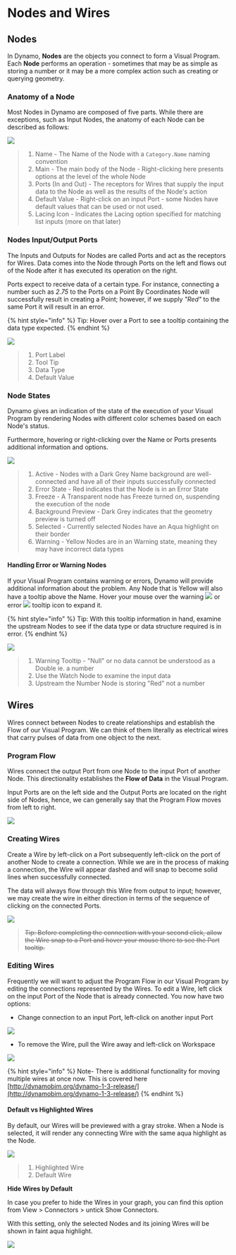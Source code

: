 # Nodes and Wires

## Nodes

In Dynamo, **Nodes** are the objects you connect to form a Visual Program. Each **Node** performs an operation - sometimes that may be as simple as storing a number or it may be a more complex action such as creating or querying geometry.

### Anatomy of a Node

Most Nodes in Dynamo are composed of five parts. While there are exceptions, such as Input Nodes, the anatomy of each Node can be described as follows:

![](<.gitbook/assets/nodes and wires - nodes anatomy.jpg>)

> 1. Name - The Name of the Node with a `Category.Name` naming convention
> 2. Main - The main body of the Node - Right-clicking here presents options at the level of the whole Node
> 3. Ports (In and Out) - The receptors for Wires that supply the input data to the Node as well as the results of the Node's action
> 4. Default Value - Right-click on an input Port - some Nodes have default values that can be used or not used.
> 5. Lacing Icon - Indicates the Lacing option specified for matching list inputs (more on that later)

### Nodes Input/Output Ports

The Inputs and Outputs for Nodes are called Ports and act as the receptors for Wires. Data comes into the Node through Ports on the left and flows out of the Node after it has executed its operation on the right.

Ports expect to receive data of a certain type. For instance, connecting a number such as _2.75_ to the Ports on a Point By Coordinates Node will successfully result in creating a Point; however, if we supply _"Red"_ to the same Port it will result in an error.

{% hint style="info" %}
Tip: Hover over a Port to see a tooltip containing the data type expected.
{% endhint %}

![](<.gitbook/assets/nodes and wires - nodes input and tooltip (1).jpg>)

> 1. Port Label
> 2. Tool Tip
> 3. Data Type
> 4. Default Value

### Node States

Dynamo gives an indication of the state of the execution of your Visual Program by rendering Nodes with different color schemes based on each Node's status.

Furthermore, hovering or right-clicking over the Name or Ports presents additional information and options.

![](<.gitbook/assets/nodes and wires - node states.jpg>)

> 1. Active - Nodes with a Dark Grey Name background are well-connected and have all of their inputs successfully connected
> 2. Error State - Red indicates that the Node is in an Error State
> 3. Freeze - A Transparent node has Freeze turned on, suspending the execution of the node
> 4. Background Preview - Dark Grey indicates that the geometry preview is turned off
> 5. Selected - Currently selected Nodes have an Aqua highlight on their border
> 6. Warning - Yellow Nodes are in an Warning state, meaning they may have incorrect data types

#### Handling Error or Warning Nodes

If your Visual Program contains warning or errors, Dynamo will provide additional information about the problem. Any Node that is Yellow will also have a tooltip above the Name. Hover your mouse over the warning ![](<.gitbook/assets/nodes and wires - node warning icon.png>) or error ![](<.gitbook/assets/nodes and wires - node error icon.png>) tooltip icon to expand it.

{% hint style="info" %}
Tip: With this tooltip information in hand, examine the upstream Nodes to see if the data type or data structure required is in error.
{% endhint %}

![](<.gitbook/assets/nodes and wires - nodes with warning tooltip.jpg>)

> 1. Warning Tooltip - "Null" or no data cannot be understood as a Double ie. a number
> 2. Use the Watch Node to examine the input data
> 3. Upstream the Number Node is storing "Red" not a number

## Wires

Wires connect between Nodes to create relationships and establish the Flow of our Visual Program. We can think of them literally as electrical wires that carry pulses of data from one object to the next.

### Program Flow <a href="#program-flow" id="program-flow"></a>

Wires connect the output Port from one Node to the input Port of another Node. This directionality establishes the **Flow of Data** in the Visual Program.

Input Ports are on the left side and the Output Ports are located on the right side of Nodes, hence, we can generally say that the Program Flow moves from left to right.

![](<.gitbook/assets/nodes and wires - flow of data (1).jpg>)

### Creating Wires <a href="#creating-wires" id="creating-wires"></a>

Create a Wire by left-click on a Port subsequently left-click on the port of another Node to create a connection. While we are in the process of making a connection, the Wire will appear dashed and will snap to become solid lines when successfully connected.

The data will always flow through this Wire from output to input; however, we may create the wire in either direction in terms of the sequence of clicking on the connected Ports.

![](<.gitbook/assets/nodes and wires - creating a wire.gif>)

> ~~Tip: Before completing the connection with your second click, allow the Wire snap to a Port and hover your mouse there to see the Port tooltip.~~

### Editing Wires <a href="#editing-wires" id="editing-wires"></a>

Frequently we will want to adjust the Program Flow in our Visual Program by editing the connections represented by the Wires. To edit a Wire, left click on the input Port of the Node that is already connected. You now have two options:

* Change connection to an input Port, left-click on another input Port

![](<.gitbook/assets/NODESA\~1 (1).GIF>)

* To remove the Wire, pull the Wire away and left-click on Workspace

![](<.gitbook/assets/nodes and wires - edit wires remove.gif>)

{% hint style="info" %}
Note- There is additional functionality for moving multiple wires at once now. This is covered here [http://dynamobim.org/dynamo-1-3-release/](http://dynamobim.org/dynamo-1-3-release/)
{% endhint %}

#### Default vs Highlighted Wires <a href="#wire-previews" id="wire-previews"></a>

By default, our Wires will be previewed with a gray stroke. When a Node is selected, it will render any connecting Wire with the same aqua highlight as the Node.

![](<.gitbook/assets/nodes and wires - default vs highlighted wires (1).jpg>)

> 1. Highlighted Wire
> 2. Default Wire

**Hide Wires by Default**

In case you prefer to hide the Wires in your graph, you can find this option from View > Connectors > untick Show Connectors.

With this setting, only the selected Nodes and its joining Wires will be shown in faint aqua highlight.

![](<.gitbook/assets/nodes and wires - hide wires setting (1).gif>)

